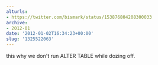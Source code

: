 ```yaml
---
alturls:
- https://twitter.com/bismark/status/153876804208300033
archive:
- 2012-01
date: '2012-01-02T16:34:23+00:00'
slug: '1325522063'
---
```


this why we don't run ALTER TABLE while dozing off.

